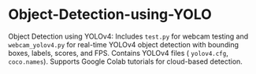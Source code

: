 # Object-Detection-using-YOLO
Object Detection using YOLOv4: Includes `test.py` for webcam testing and `webcam_yolov4.py` for real-time YOLOv4 object detection with bounding boxes, labels, scores, and FPS. Contains YOLOv4 files ( `yolov4.cfg`, `coco.names`). Supports Google Colab tutorials for cloud-based detection.
